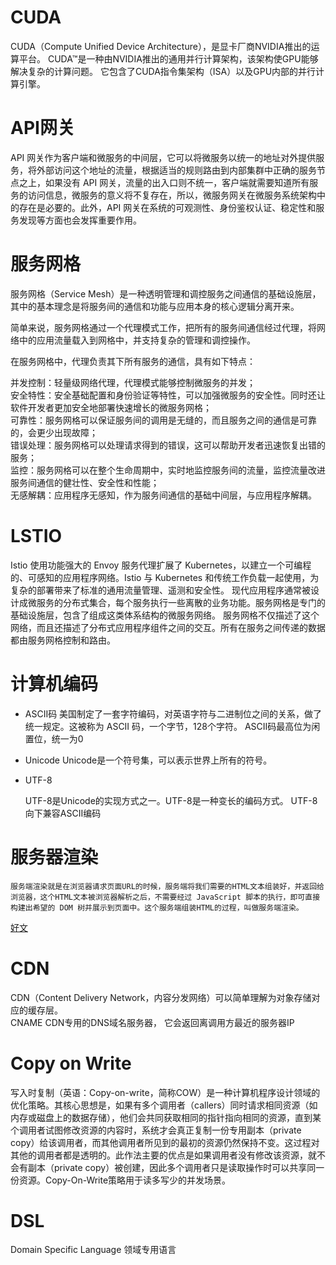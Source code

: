# CUDA

CUDA（Compute Unified Device Architecture），是显卡厂商NVIDIA推出的运算平台。 CUDA™是一种由NVIDIA推出的通用并行计算架构，该架构使GPU能够解决复杂的计算问题。 它包含了CUDA指令集架构（ISA）以及GPU内部的并行计算引擎。


# API网关

API 网关作为客户端和微服务的中间层，它可以将微服务以统一的地址对外提供服务，将外部访问这个地址的流量，根据适当的规则路由到内部集群中正确的服务节点之上，如果没有 API 网关，流量的出入口则不统一，客户端就需要知道所有服务的访问信息，微服务的意义将不复存在，所以，微服务网关在微服务系统架构中的存在是必要的。此外，API 网关在系统的可观测性、身份鉴权认证、稳定性和服务发现等方面也会发挥重要作用。


# 服务网格

服务网格（Service Mesh）是一种透明管理和调控服务之间通信的基础设施层，其中的基本理念是将服务间的通信和功能与应用本身的核心逻辑分离开来。

简单来说，服务网格通过一个代理模式工作，把所有的服务间通信经过代理，将网络中的应用流量载入到网格中，并支持复杂的管理和调控操作。

在服务网格中，代理负责其下所有服务的通信，具有如下特点：

并发控制：轻量级网络代理，代理模式能够控制微服务的并发；  
安全特性：安全基础配置和身份验证等特性，可以加强微服务的安全性。同时还让软件开发者更加安全地部署快速增长的微服务网格；  
可靠性：服务网格可以保证服务间的调用是无缝的，而且服务之间的通信是可靠的，会更少出现故障；  
错误处理：服务网格可以处理请求得到的错误，这可以帮助开发者迅速恢复出错的服务；  
监控：服务网格可以在整个生命周期中，实时地监控服务间的流量，监控流量改进服务间通信的健壮性、安全性和性能；  
无感解耦：应用程序无感知，作为服务间通信的基础中间层，与应用程序解耦。  
 



# LSTIO

Istio 使用功能强大的 Envoy 服务代理扩展了 Kubernetes，以建立一个可编程的、可感知的应用程序网络。Istio 与 Kubernetes 和传统工作负载一起使用，为复杂的部署带来了标准的通用流量管理、遥测和安全性。
现代应用程序通常被设计成微服务的分布式集合，每个服务执行一些离散的业务功能。服务网格是专门的基础设施层，包含了组成这类体系结构的微服务网络。 服务网格不仅描述了这个网络，而且还描述了分布式应用程序组件之间的交互。所有在服务之间传递的数据都由服务网格控制和路由。



# 计算机编码

- ASCII码 
	美国制定了一套字符编码，对英语字符与二进制位之间的关系，做了统一规定。这被称为 ASCII 码，一个字节，128个字符。
    ASCII码最高位为闲置位，统一为0

- Unicode
	Unicode是一个符号集，可以表示世界上所有的符号。

- UTF-8

	UTF-8是Unicode的实现方式之一。UTF-8是一种变长的编码方式。
	UTF-8向下兼容ASCII编码



# 服务器渲染

	服务端渲染就是在浏览器请求页面URL的时候，服务端将我们需要的HTML文本组装好，并返回给浏览器，这个HTML文本被浏览器解析之后，不需要经过 JavaScript 脚本的执行，即可直接构建出希望的 DOM 树并展示到页面中。这个服务端组装HTML的过程，叫做服务端渲染。

[好文](https://github.com/yacan8/blog/issues/30)



# CDN
  
  CDN（Content Delivery Network，内容分发网络）可以简单理解为对象存储对应的缓存层。  
  CNAME CDN专用的DNS域名服务器， 它会返回离调用方最近的服务器IP  

  
 # Copy on Write

写入时复制（英语：Copy-on-write，简称COW）是一种计算机程序设计领域的优化策略。其核心思想是，如果有多个调用者（callers）同时请求相同资源（如内存或磁盘上的数据存储），他们会共同获取相同的指针指向相同的资源，直到某个调用者试图修改资源的内容时，系统才会真正复制一份专用副本（private copy）给该调用者，而其他调用者所见到的最初的资源仍然保持不变。这过程对其他的调用者都是透明的。此作法主要的优点是如果调用者没有修改该资源，就不会有副本（private copy）被创建，因此多个调用者只是读取操作时可以共享同一份资源。Copy-On-Write策略用于读多写少的并发场景。


# DSL

Domain Specific Language 领域专用语言




 


